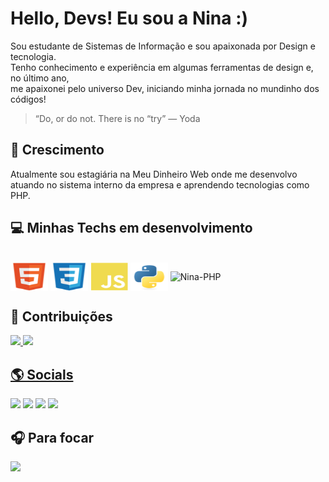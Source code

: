 
# Hello, Devs! Eu sou a Nina :)
Sou estudante de Sistemas de Informação e sou apaixonada por Design e tecnologia.<br>
Tenho conhecimento e experiência em algumas ferramentas de design e, no último ano, <br>
me apaixonei pelo universo Dev, iniciando minha jornada no mundinho dos códigos!  
> “Do, or do not. There is no “try” — Yoda


## 🚀 Crescimento
Atualmente sou estagiária na Meu Dinheiro Web onde me desenvolvo atuando no sistema interno da empresa e aprendendo tecnologias como PHP.
    
## 💻 Minhas Techs em desenvolvimento
<div style="display: inline_block"><br>
  <img align="center" alt="Nina-HTML" height="45" width="60" src="https://raw.githubusercontent.com/devicons/devicon/master/icons/html5/html5-original.svg">
  <img align="center" alt="Nina-CSS" height="45" width="60" src="https://raw.githubusercontent.com/devicons/devicon/master/icons/css3/css3-original.svg">
  <img align="center" alt="Nina-Js" height="45" width="60" src="https://raw.githubusercontent.com/devicons/devicon/master/icons/javascript/javascript-plain.svg">		
  <img align="center" alt="Nina-Python" height="45" width="60" src="https://raw.githubusercontent.com/devicons/devicon/master/icons/python/python-original.svg">
  <img align="center" alt="Nina-PHP" height="45" width="60" src="https://cdn.jsdelivr.net/gh/devicons/devicon@latest/icons/php/php-original.svg">
</div>
  </div>

## 🎲 Contribuições    
  <div>
  <a href="https://github.com/marinalomeu">
   <picture>
    <source
      srcset="https://github-readme-stats.vercel.app/api?username=marinalomeu&show_icons=true&theme=dracula"
      media="(prefers-color-scheme: dark)"
    </picture>
    <source
      srcset="https://github-readme-stats.vercel.app/api?username=marinalomeu&show_icons=true"
      media="(prefers-color-scheme: dark), (prefers-color-scheme: no-preference)"
    />
    <img height="180em" src="https://github-readme-stats.vercel.app/api?username=marinalomeu&show_icons=true" />
  </picture>
  <img height="180em" src="https://github-readme-stats.vercel.app/api/top-langs/?username=marinalomeu&layout=compact&langs_count=16&theme=dracula"/>  
</div>   
      
## 🌎 Socials	  
 <div>
     <a href = "mailto:marinablomeu@gmail.com"><img height="30" src="https://img.shields.io/badge/-Gmail-%23333?style=for-the-badge&logo=gmail&logoColor=white" target="_blank"></a>
        <a href= "https://www.linkedin.com/in/marinalomeu/"> <img height= "30"src= "https://img.shields.io/badge/LinkedIn-0A66C2.svg?style=for-the-badge&logo=LinkedIn&logoColor=white"></a>
         <a href="https://discord.gg/marinalomeu" target="_blank"> <img height="30" src="https://img.shields.io/badge/Discord-7289DA?style=for-the-badge&logo=discord&logoColor=white"></a>  
     <a href= "https://www.instagram.com/marinalomeu_">
          <img height= "30"src= "https://img.shields.io/badge/Instagram-E4405F.svg?style=for-the-badge&logo=Instagram&logoColor=white">
        </a>
      </div>
      
## 🎧 Para focar
<a href = "https://open.spotify.com/user/wi5lntndt5f8k6c0wxxndr1kt"><img height="30" src="https://img.shields.io/badge/Spotify-1DB954.svg?style=for-the-badge&logo=Spotify&logoColor=white"></a>
      
  </div> 


    






          


<!--
**marinalomeu/marinalomeu** is a ✨ _special_ ✨ repository because its `README.md` (this file) appears on your GitHub profile.

Here are some ideas to get you started:

- 🔭 I’m currently working on ...
- 🌱 I’m currently learning ...
- 👯 I’m looking to collaborate on ...
- 🤔 I’m looking for help with ...
- 💬 Ask me about ...
- 📫 How to reach me: ...
- 😄 Pronouns: ...
- ⚡ Fun fact: ...
-->
